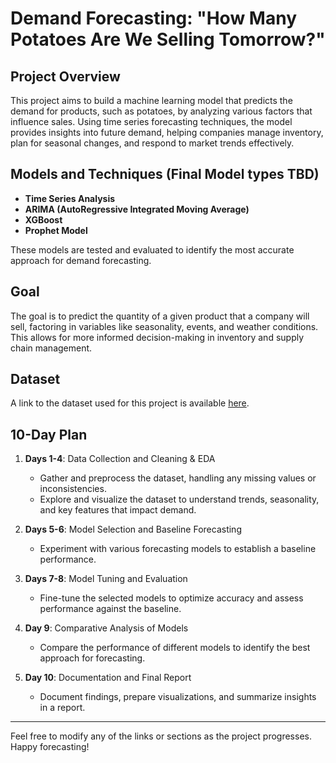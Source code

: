 
# Demand Forecasting: "How Many Potatoes Are We Selling Tomorrow?"

## Project Overview

This project aims to build a machine learning model that predicts the demand for products, such as potatoes, by analyzing various factors that influence sales. Using time series forecasting techniques, the model provides insights into future demand, helping companies manage inventory, plan for seasonal changes, and respond to market trends effectively.

## Models and Techniques (Final Model types TBD)

- **Time Series Analysis**
- **ARIMA (AutoRegressive Integrated Moving Average)**
- **XGBoost**
- **Prophet Model**

These models are tested and evaluated to identify the most accurate approach for demand forecasting.

## Goal

The goal is to predict the quantity of a given product that a company will sell, factoring in variables like seasonality, events, and weather conditions. This allows for more informed decision-making in inventory and supply chain management.

## Dataset

A link to the dataset used for this project is available [here](https://www.kaggle.com/competitions/m5-forecasting-accuracy/discussion/438301).

## 10-Day Plan

1. **Days 1-4**: Data Collection and Cleaning & EDA  
   - Gather and preprocess the dataset, handling any missing values or inconsistencies.
   - Explore and visualize the dataset to understand trends, seasonality, and key features that impact demand.
   
2. **Days 5-6**: Model Selection and Baseline Forecasting  
   - Experiment with various forecasting models to establish a baseline performance.

3. **Days 7-8**: Model Tuning and Evaluation  
   - Fine-tune the selected models to optimize accuracy and assess performance against the baseline.

4. **Day 9**: Comparative Analysis of Models  
   - Compare the performance of different models to identify the best approach for forecasting.

5. **Day 10**: Documentation and Final Report  
   - Document findings, prepare visualizations, and summarize insights in a report.

---

Feel free to modify any of the links or sections as the project progresses. Happy forecasting!
